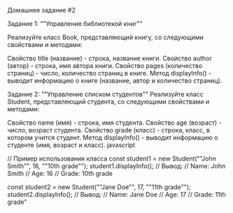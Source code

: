 Домашнее задание #2

Задание 1: ""Управление библиотекой книг""

Реализуйте класс Book, представляющий книгу, со следующими свойствами и методами:

Свойство title (название) - строка, название книги.
Свойство author (автор) - строка, имя автора книги.
Свойство pages (количество страниц) - число, количество страниц в книге.
Метод displayInfo() - выводит информацию о книге (название, автор и количество страниц).

Задание 2: ""Управление списком студентов""
Реализуйте класс Student, представляющий студента, со следующими свойствами и методами:

Свойство name (имя) - строка, имя студента.
Свойство age (возраст) - число, возраст студента.
Свойство grade (класс) - строка, класс, в котором учится студент.
Метод displayInfo() - выводит информацию о студенте (имя, возраст и класс).
javascript

// Пример использования класса
const student1 = new Student(""John Smith"", 16, ""10th grade"");
student1.displayInfo();
// Вывод:
// Name: John Smith
// Age: 16
// Grade: 10th grade

const student2 = new Student(""Jane Doe"", 17, ""11th grade"");
student2.displayInfo();
// Вывод:
// Name: Jane Doe
// Age: 17
// Grade: 11th grade"